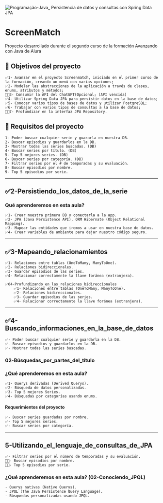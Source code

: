 [//]: # (imagen header)
![Programação-Java_ Persistencia de datos y consultas con Spring Data JPA](https://github.com/genesysR-dev/2066-java-persitencia-de-datos-y-consultas-con-Spring-JPA/assets/91544872/e0e3a9f8-afc7-4e7b-be83-469351ef2d70)

# ScreenMatch

Proyecto desarrollado durante el segundo curso de la formación Avanzando con Java de Alura

## 🔨 Objetivos del proyecto

    ✅1- Avanzar en el proyecto Screenmatch, iniciado en el primer curso de la formación, creando un menú con varias opciones;
    ✅2- Modelar las abstracciones de la aplicación a través de clases, enums, atributos y métodos;
    👷✅3- Consumir la API del ChatGPT(Opcional; (API vencida)
    ✅4- Utilizar Spring Data JPA para persistir datos en la base de datos;
    ✅5- Conocer varios tipos de bases de datos y utilizar PostgreSQL;
    ✅6- Trabajar con varios tipos de consultas a la base de datos;
    👷✅7- Profundizar en la interfaz JPA Repository.

## 👷 Requisitos del proyecto

    1- Poder buscar cualquier serie y guararla en nuestra DB.
    2- Buscar episodios y guardarlos en la DB.
    3- Mostrar todas las series buscadas. (DB)
    4- Buscar series por título. (DB)
    5- Top 5 mejores series. (DB)
    6- Buscar series por categoría. (DB)
    7- Filtrar series por el # de temporadas y su evaluación.
    8- Buscar episodios por nombre.
    9- Top 5 episodios por serie.

<hr>

## ✅2-Persistiendo_los_datos_de_la_serie

### Qué aprenderemos en esta aula?

    ✅1- Crear nuestra primera DB y conectarla a la app.
    ✅2- JPA (Java Persistence API), ORM Hibernate (Object Relational Mapping).
    ✅3- Mapear las entidades que iremos a usar en nuestra base de datos.
    ✅4- Crear variables de ambiente para dejar nuestro código seguro.

<hr>

## ✅3-Mapeando_relacionamientos

    ✅1- Relaciones entre tablas (OneToMany, ManyToOne).
    ✅2- Relaciones bidireccionales.
    ✅3- Guardar episodios de las series.
    ✅4- Relacionar correctamente la llave foránea (extranjera).

    ✅04-Profundizando_en_las_relaciones_bidireccionales
        ✅1- Relaciones entre tablas (OneToMany, ManyToOne).
        ✅2- Relaciones bidireccionales.
        ✅3- Guardar episodios de las series.
        ✅4- Relacionar correctamente la llave foránea (extranjera).

<hr>

## ✅4-Buscando_informaciones_en_la_base_de_datos

    ✅- Poder buscar cualquier serie y guardarla en la DB.
    ✅- Buscar episodios y guardarlos en la DB.
    ✅- Mostrar todas las series buscadas.

### 02-Búsquedas_por_partes_del_título

### ¿Qué aprenderemos en esta aula?

    ✅1- Querys derivadas (Derived Querys).
    ✅2- Búsqueda de datos personalizadas.
    ✅3- Top 5 mejores Series.
    ✅4- Búsquedas por categorías usando enums.

#### Requerimientos del proyecto

    ✅- Buscar series guardadas por nombre.
    ✅- Top 5 mejores series.
    ✅- Buscar series por categoría.

<hr>

## 5-Utilizando_el_lenguaje_de_consultas_de_JPA

    ✅- Filtrar series por el número de temporadas y su evaluación.
    👷✅- Buscar episodios por nombre.
    👷✅- Top 5 episodios por serie.

### ¿Qué aprenderemos en esta aula? (02-Conociendo_JPQL)

    - Querys nativas (Native Querys).
    - JPQL (The Java Persistence Query Language).
    - Búsquedas personalizadas usando JPQL.

